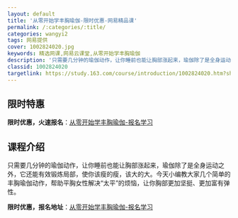 ```yaml
---
layout: default
title: '从零开始学丰胸瑜伽-限时优惠-网易精品课'
permalink: /:categories/:title/
categories: wangyi2
tags: 网易提供
cover: 1002824020.jpg
keywords: 精选网课,网易云课堂,从零开始学丰胸瑜伽
description: '只需要几分钟的瑜伽动作，让你睡前也能让胸部涨起来，瑜伽除了是全身运动之外，它还能有效锻炼局部，使你该瘦的瘦，该大的大。今'
classid: 1002824020
targetlink: https://study.163.com/course/introduction/1002824020.htm?share=1&shareId=1025206652&utm_campaign=share&utm_medium=iphoneShare&utm_source=&utm_u=1025206652
---
```


## 限时特惠

**限时优惠，火速报名**：[从零开始学丰胸瑜伽-报名学习](https://study.163.com/course/introduction/1002824020.htm?share=1&shareId=1025206652&utm_campaign=share&utm_medium=iphoneShare&utm_source=&utm_u=1025206652)

## 课程介绍

只需要几分钟的瑜伽动作，让你睡前也能让胸部涨起来，瑜伽除了是全身运动之外，它还能有效锻炼局部，使你该瘦的瘦，该大的大。今天小编教大家几个简单的丰胸瑜伽动作，帮助平胸女性解决“太平”的烦恼，让你胸部更加坚挺、更加富有弹性。

**限时优惠，报名地址**：[从零开始学丰胸瑜伽-报名学习](https://study.163.com/course/introduction/1002824020.htm?share=1&shareId=1025206652&utm_campaign=share&utm_medium=iphoneShare&utm_source=&utm_u=1025206652)

